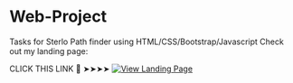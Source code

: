# Web-Project
Tasks for Sterlo Path finder using HTML/CSS/Bootstrap/Javascript
Check out my landing page:  


CLICK THIS LINK 🔗 ➤➤➤➤ [![View Landing Page](https://img.shields.io/badge/View-Projects-blue)](https://maiyarasu-s.github.io/Webpage-recreation/)
